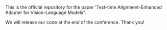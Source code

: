 This is the official repository for the paper 'Test-time Alignment-Enhanced Adapter for Vision-Language Models".

We will release our code at the end of the conference.
Thank you!

